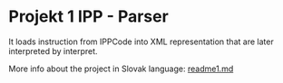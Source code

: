 # Projekt 1 IPP - Parser 
It loads instruction from IPPCode into XML representation that are later interpreted by interpret. 

More info about the project in Slovak language: [readme1.md](readme1.md) 
  